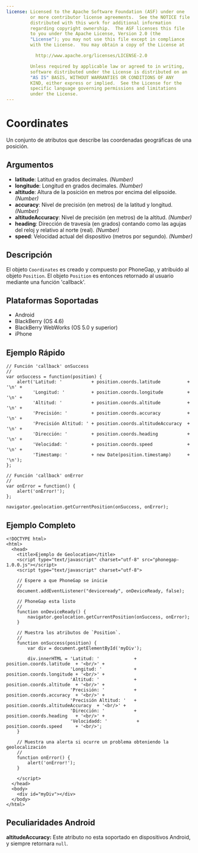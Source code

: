 ```yaml
---
license: Licensed to the Apache Software Foundation (ASF) under one
         or more contributor license agreements.  See the NOTICE file
         distributed with this work for additional information
         regarding copyright ownership.  The ASF licenses this file
         to you under the Apache License, Version 2.0 (the
         "License"); you may not use this file except in compliance
         with the License.  You may obtain a copy of the License at

           http://www.apache.org/licenses/LICENSE-2.0

         Unless required by applicable law or agreed to in writing,
         software distributed under the License is distributed on an
         "AS IS" BASIS, WITHOUT WARRANTIES OR CONDITIONS OF ANY
         KIND, either express or implied.  See the License for the
         specific language governing permissions and limitations
         under the License.
---
```


Coordinates
===========

Un conjunto de atributos que describe las coordenadas geográficas de una posición.

Argumentos
----------

* __latitude__: Latitud en grados decimales. _(Number)_
* __longitude__: Longitud en grados decimales. _(Number)_
* __altitude__: Altura de la posición en metros por encima del elipsoide. _(Number)_
* __accuracy__: Nivel de precisión (en metros) de la latitud y longitud. _(Number)_
* __altitudeAccuracy__: Nivel de precisión (en metros) de la altitud. _(Number)_
* __heading__: Dirección de travesía (en grados) contando como las agujas del reloj y relativo al norte (real). _(Number)_
* __speed__: Velocidad actual del dispositivo (metros por segundo). _(Number)_

Descripción
-----------

El objeto `Coordinates` es creado y compuesto por PhoneGap, y atribuido al objeto `Position`. El objeto `Position` es entonces retornado al usuario mediante una función 'callback'.

Plataformas Soportadas
----------------------

- Android
- BlackBerry (OS 4.6)
- BlackBerry WebWorks (OS 5.0 y superior)
- iPhone

Ejemplo Rápido
--------------

    // Función 'callback' onSuccess
    //
    var onSuccess = function(position) {
        alert('Latitud: '           + position.coords.latitude          + '\n' +
              'Longitud: '          + position.coords.longitude         + '\n' +
              'Altitud: '           + position.coords.altitude          + '\n' +
              'Precisión: '         + position.coords.accuracy          + '\n' +
              'Precisión Altitud: ' + position.coords.altitudeAccuracy  + '\n' +
              'Dirección: '         + position.coords.heading           + '\n' +
              'Velocidad: '         + position.coords.speed             + '\n' +
              'Timestamp: '         + new Date(position.timestamp)      + '\n');
    };

    // Función 'callback' onError
    //
    var onError = function() {
        alert('onError!');
    };

    navigator.geolocation.getCurrentPosition(onSuccess, onError);

Ejemplo Completo
----------------

    <!DOCTYPE html>
    <html>
      <head>
        <title>Ejemplo de Geolocation</title>
        <script type="text/javascript" charset="utf-8" src="phonegap-1.0.0.js"></script>
        <script type="text/javascript" charset="utf-8">

        // Espere a que PhoneGap se inicie
        //
        document.addEventListener("deviceready", onDeviceReady, false);

        // PhoneGap esta listo
        //
        function onDeviceReady() {
            navigator.geolocation.getCurrentPosition(onSuccess, onError);
        }
    
        // Muestra los atributos de `Position`.
        //
        function onSuccess(position) {
            var div = document.getElementById('myDiv');
        
            div.innerHTML = 'Latitud: '             + position.coords.latitude  + '<br/>' +
                            'Longitud: '            + position.coords.longitude + '<br/>' +
                            'Altitud: '             + position.coords.altitude  + '<br/>' +
                            'Precisión: '           + position.coords.accuracy  + '<br/>' +
                            'Precisión Altitud: '   + position.coords.altitudeAccuracy  + '<br/>' +
                            'Dirección: '           + position.coords.heading   + '<br/>' +
                            'Velocidadd: '           + position.coords.speed     + '<br/>';
        }
    
        // Muestra una alerta si ocurre un problema obteniendo la geolocalización
        //
        function onError() {
            alert('onError!');
        }

        </script>
      </head>
      <body>
        <div id="myDiv"></div>
      </body>
    </html>
    
Peculiaridades Android
----------------------

__altitudeAccuracy:__ Este atributo no esta soportado en dispositivos Android, y siempre retornara `null`.
